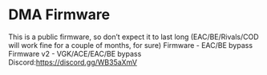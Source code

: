 # DMA Firmware
This is a public firmware, so don’t expect it to last long (EAC/BE/Rivals/COD will work fine for a couple of months, for sure) 
Firmware - EAC/BE bypass
Firmware v2 - VGK/ACE/EAC/BE bypass
Discord:https://discord.gg/WB35aXmV
